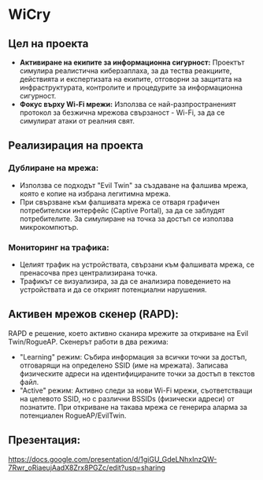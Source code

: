 # WiCry
## Цел на проекта
- **Активиране на екипите за информационна сигурност:** Проектът симулира реалистична киберзаплаха, за да тества реакциите, действията и експертизата на екипите, отговорни за защитата на инфраструктурата, контролите и процедурите за информационна сигурност.
- **Фокус върху Wi-Fi мрежи:** Използва се най-разпространеният протокол за безжична мрежова свързаност - Wi-Fi, за да се симулират атаки от реалния свят.

## Реализирация на проекта
### Дублиране на мрежа:
- Използва се подходът "Evil Twin" за създаване на фалшива мрежа, която е копие на избрана легитимна мрежа.
- При свързване към фалшивата мрежа се отваря графичен потребителски интерфейс (Captive Portal), за да се заблудят потребителите. За симулиране на точка за достъп се използва микрокомпютър.
### Мониторинг на трафика:
- Целият трафик на устройствата, свързани към фалшивата мрежа, се пренасочва през централизирана точка.
- Трафикът се визуализира, за да се анализира поведението на устройствата и да се открият потенциални нарушения.
## Активен мрежов скенер (RAPD):
RAPD е решение, което активно сканира мрежите за откриване на Evil Twin/RogueAP. Скенерът работи в два режима:
- "Learning" режим:
Събира информация за всички точки за достъп, отговарящи на определено SSID (име на мрежата).
Записава физическите адреси на идентифицираните точки за достъп в текстов файл.
- "Active" режим:
Активно следи за нови Wi-Fi мрежи, съответстващи на целевото SSID, но с различни BSSIDs (физически адреси) от познатите.
При откриване на такава мрежа се генерира аларма за потенциален RogueAP/EvilTwin.

## Презентация:
https://docs.google.com/presentation/d/1giGU_GdeLNhxInzQW-7Rwr_oRiaeujAadX8Zrx8PGZc/edit?usp=sharing
